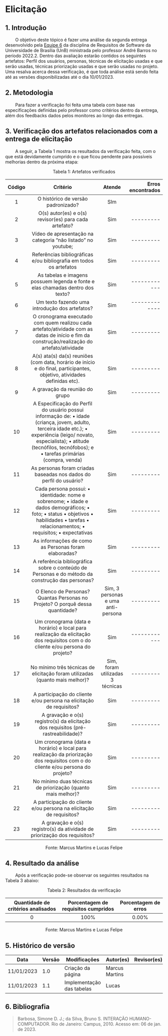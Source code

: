 # Elicitação

## 1. Introdução

&emsp;&emsp; O objetivo deste tópico é fazer uma análise da segunda entrega desenvolvido pela [Equipe 6](https://requisitos-de-software.github.io/2022.2-StarPlus/) da disciplina de Requisitos de Software da Universidade de Brasília (UnB) ministrada pelo professor André Barros no período 2022.2. Dentro das avaliação estarão contidos os seguintes artefatos: Perfil dos usuários, personas, técnicas de elicitação usadas e que serão usadas, técnicas priorização usadas e que serão usadas no projeto. Uma resalva acerca dessa verificação, é que toda análise está sendo feita até as versões disponibilizadas até o dia 10/01/2023.

## 2. Metodologia

&emsp;&emsp; Para fazer a verificação foi feita uma tabela com base nas especificações definidas pelo professor como critérios dentro da entrega, além dos feedbacks dados pelos monitores ao longo das entregas. 

## 3. Verificação dos artefatos relacionados com a entrega de elicitação

&emsp;&emsp; A seguir, a Tabela 1 mostra os resultados da verificação feita, com o que está devidamente cumprido e o que ficou pendente para possíveis melhorias dentro da  próxima etapa:

<figcaption align="center">Tabela 1: Artefatos verificados</figcaption>

| Código |  Critério  | Atende  | Erros encontrados |
| :----: | :--------: |:--------------------------------: |-----------------: |
| 1 | O histórico de versão padronizado? |  SIm|  |
| 2 | O(s) autor(es) e o(s) revisor(es) para cada artefato? |  Sim | --------- |
| 3 | Vídeo de apresentação na categoria “não listado” no youtube; |  Sim | --------- |
| 4 | Referências bibliográficas e/ou bibliografia em todos os artefatos | Sim | --------- |
| 5 | As tabelas e imagens possuem legenda e fonte e elas chamadas dentro dos texto? |  Sim | ------------ |
| 6 | Um texto fazendo uma introdução dos artefatos? |  Sim | ------------- |
| 7 | O cronograma executado com quem realizou cada artefato/atividade com as datas de início e fim da construção/realização do artefato/atividade |  Sim | ---------  |
| 8 | A(s) ata(s) da(s) reuniões (com data, horário de início e do final, participantes, objetivo, atividades definidas etc). |  Sim | --------- |
| 9 | A gravação da reunião do grupo |  Sim | --------- |
| 10 | A Especificação do Perfil do usuário possui informação de: • idade (criança, jovem, adulto, terceira idade etc.); • experiência (leigo/ novato, especialista); • atitude (tecnófilos, tecnófobos); e • tarefas primárias (compra, venda) |  Sim | --------- |
| 11 | As personas foram criadas baseadas nos dados do perfil do usuário? |  Sim | --------- |
| 12 | Cada persona possui: • identidade: nome e sobrenome; • idade e dados demográficos; • foto; • status • objetivos • habilidades • tarefas • relacionamentos; • requisitos; • expectativas | Sim | --------- |
| 13 | As informações de como as Personas foram elaboradas? |  Sim | --------- |
| 14 | A referência bibliográfica sobre o conteúdo de Personas e do método da construção das personas? |  Sim | --------- |
| 15 | O Elenco de Personas? Quantas Personas no Projeto? O porquê dessa quantidade? |  Sim, 3 personas  e uma anti-persona | --------- |
| 16 | Um cronograma (data e horário) e local para realização da elicitação dos requisitos com o do cliente e/ou persona do projeto? |  Sim | ------------ |
| 17 | No mínimo três técnicas de elicitação foram utilizadas (quanto mais melhor)?  |  Sim, foram utilizadas 3 técnicas  | --------- |
| 18 | A participação do cliente e/ou persona na elicitação de requisitos? |  Sim | --------- |
| 19 | A gravação e o(s) registro(s) da elicitação dos requisitos (pré-rastreabilidade)? |  Sim | --------- |
| 20 | Um cronograma (data e horário) e local para realização da priorização dos requisitos com o do cliente e/ou persona do projeto? |  Sim | --------- |
| 21 |  No mínimo duas técnicas de priorização (quanto mais melhor)? |  Sim | --------- |
| 22 | A participação do cliente e/ou persona na elicitação de requisitos? |  Sim | --------- |
| 23 | A gravação e o(s) registro(s) da atividade de priorização dos requisitos? |  Sim | --------- |

<figcaption align="center">Fonte: Marcus Martins e Lucas Felipe</figcaption>

## 4. Resultado da análise

&emsp;&emsp; Após a verificação pode-se observar os seguintes resultados na Tabela 3 abaixo:

<figcaption align="center">Tabela 2: Resultados da verificação</figcaption>

| Quantidade de critérios analisados |  Porcentagem de requisitos cumpridos  | Porcentagem de erros  | 
| :--------------------------------: | :-----------------------------------: |:--------------------: |
|            0                      |                    100%             |     0.00%            |

<figcaption align="center">Fonte: Marcus Martins e Lucas Felipe</figcaption>

## 5. Histórico de versão

| Data       | Versão | Modificações           | Autor(es) | Revisor(es)      |
| ---------- | ------ | ---------------------- | --------- | ---------------- |
| 11/01/2023 |  1.0  | Criação da página       | Marcus Martins    |            |
| 11/01/2023 |  1.1  | Implementação das tabelas | Lucas     |            |

## 6. Bibliografia

> Barbosa, Simone D. J.; da Silva, Bruno S. INTERAÇÃO HUMANO-COMPUTADOR. Rio de Janeiro: Campus, 2010. Acesso em: 06 de jan. de 2023.